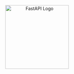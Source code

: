<p align="center">
  <img src="https://fastapi.tiangolo.com/img/logo-margin/logo-teal.png" alt="FastAPI Logo" width="200">
</p>
